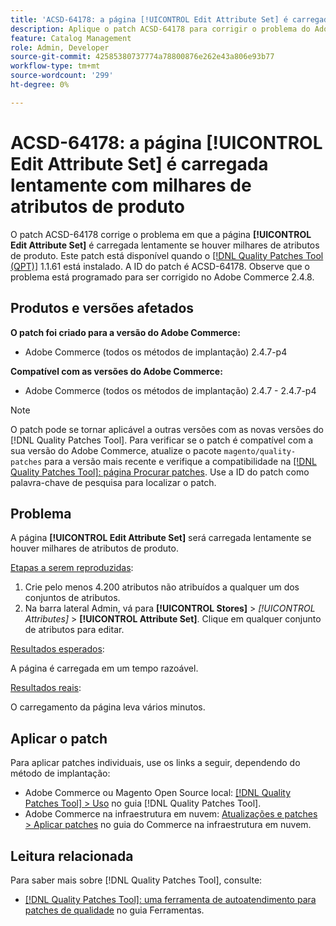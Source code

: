 ```yaml
---
title: 'ACSD-64178: a página [!UICONTROL Edit Attribute Set] é carregada lentamente com milhares de atributos de produto'
description: Aplique o patch ACSD-64178 para corrigir o problema do Adobe Commerce em que a página [!UICONTROL Edit Attribute Set] é carregada lentamente se houver milhares de atributos de produto.
feature: Catalog Management
role: Admin, Developer
source-git-commit: 42585380737774a78800876e262e43a806e93b77
workflow-type: tm+mt
source-wordcount: '299'
ht-degree: 0%

---
```


# ACSD-64178: a página [!UICONTROL Edit Attribute Set] é carregada lentamente com milhares de atributos de produto

O patch ACSD-64178 corrige o problema em que a página **[!UICONTROL Edit Attribute Set]** é carregada lentamente se houver milhares de atributos de produto. Este patch está disponível quando o [[!DNL Quality Patches Tool (QPT)]](/help/tools/quality-patches-tool/quality-patches-tool-to-self-serve-quality-patches.md) 1.1.61 está instalado. A ID do patch é ACSD-64178. Observe que o problema está programado para ser corrigido no Adobe Commerce 2.4.8.

## Produtos e versões afetados

**O patch foi criado para a versão do Adobe Commerce:**

* Adobe Commerce (todos os métodos de implantação) 2.4.7-p4

**Compatível com as versões do Adobe Commerce:**

* Adobe Commerce (todos os métodos de implantação) 2.4.7 - 2.4.7-p4

>[!NOTE]
>
>O patch pode se tornar aplicável a outras versões com as novas versões do [!DNL Quality Patches Tool]. Para verificar se o patch é compatível com a sua versão do Adobe Commerce, atualize o pacote `magento/quality-patches` para a versão mais recente e verifique a compatibilidade na [[!DNL Quality Patches Tool]: página Procurar patches](https://experienceleague.adobe.com/tools/commerce-quality-patches/index.html?lang=pt-BR). Use a ID do patch como palavra-chave de pesquisa para localizar o patch.

## Problema

A página **[!UICONTROL Edit Attribute Set]** será carregada lentamente se houver milhares de atributos de produto.

<u>Etapas a serem reproduzidas</u>:

1. Crie pelo menos 4.200 atributos não atribuídos a qualquer um dos conjuntos de atributos.
1. Na barra lateral Admin, vá para **[!UICONTROL Stores]** > *[!UICONTROL Attributes]* > **[!UICONTROL Attribute Set]**. Clique em qualquer conjunto de atributos para editar.

<u>Resultados esperados</u>:

A página é carregada em um tempo razoável.

<u>Resultados reais</u>:

O carregamento da página leva vários minutos.

## Aplicar o patch

Para aplicar patches individuais, use os links a seguir, dependendo do método de implantação:

* Adobe Commerce ou Magento Open Source local: [[!DNL Quality Patches Tool] > Uso](/help/tools/quality-patches-tool/usage.md) no guia [!DNL Quality Patches Tool].
* Adobe Commerce na infraestrutura em nuvem: [Atualizações e patches > Aplicar patches](https://experienceleague.adobe.com/docs/commerce-cloud-service/user-guide/develop/upgrade/apply-patches.html?lang=pt-BR) no guia do Commerce na infraestrutura em nuvem.


## Leitura relacionada

Para saber mais sobre [!DNL Quality Patches Tool], consulte:

* [[!DNL Quality Patches Tool]: uma ferramenta de autoatendimento para patches de qualidade](/help/tools/quality-patches-tool/quality-patches-tool-to-self-serve-quality-patches.md) no guia Ferramentas.
